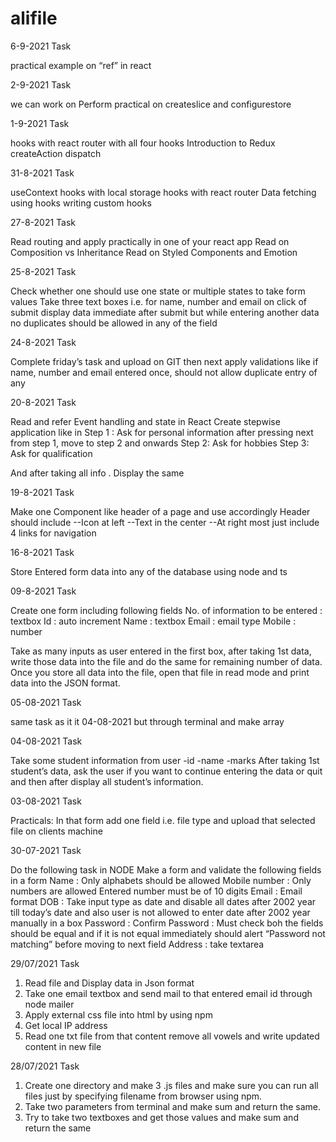 # alifile
6-9-2021 Task

practical example on “ref” in react

2-9-2021 Task

we can work on
Perform practical on createslice and configurestore

1-9-2021 Task

hooks with react router with all four hooks
Introduction to Redux
createAction
dispatch

31-8-2021 Task

useContext
hooks with local storage
hooks with react router
Data fetching using hooks
writing custom hooks

27-8-2021 Task

Read routing and apply practically in one of your react app
Read on Composition vs Inheritance
Read on Styled Components and Emotion

25-8-2021 Task

Check whether one should use one state or multiple states to take form values
Take three text boxes i.e. for name, number and email
on click of submit display data immediate after submit but while entering another data no duplicates should be allowed in any of the field

24-8-2021 Task

Complete friday’s task and upload on GIT
then next apply validations like if name, number and email entered once, should not allow duplicate entry of any

20-8-2021 Task

Read and refer Event handling and state in React
Create stepwise application like in
Step 1 : Ask for personal information
after pressing next from step 1, move to step 2 and onwards
Step 2: Ask for hobbies
Step 3: Ask for qualification

And after taking all info . Display the same

19-8-2021 Task

Make one Component like header of a page and use accordingly
Header should include
--Icon at left
--Text in the center
--At right most just include 4 links for navigation

16-8-2021 Task

Store Entered form data into any of the database using node and ts

09-8-2021 Task

Create one form including following fields
No. of information to be entered : textbox
Id : auto increment
Name : textbox
Email : email type
Mobile : number

Take as many inputs as user entered in the first box, after taking 1st data, write those data into the file and do the same for remaining number of data. Once you store all data into the file, open that file in read mode and print data into the JSON format.

05-08-2021 Task

same task as it it 04-08-2021 but through terminal and make array

04-08-2021 Task

Take some student information from user -id -name -marks After taking 1st student’s data, ask the user if you want to continue entering the data or quit and then after display all student’s information.

03-08-2021 Task

Practicals:
In that form add one field i.e. file type and upload that selected file on clients machine

30-07-2021 Task

Do the following task in NODE Make a form and validate the following fields in a form Name : Only alphabets should be allowed Mobile number : Only numbers are allowed Entered number must be of 10 digits Email : Email format DOB : Take input type as date and disable all dates after 2002 year till today’s date and also user is not allowed to enter date after 2002 year manually in a box Password : Confirm Password : Must check boh the fields should be equal and if it is not equal immediately should alert “Password not matching” before moving to next field Address : take textarea

29/07/2021 Task
1) Read file and Display data in Json format
2) Take one email textbox and send mail to that entered email id through node mailer
3) Apply external css file into html by using npm
4) Get local IP address
5) Read one txt file from that content remove all vowels and write updated content in new file

28/07/2021 Task
1) Create one directory and make 3 .js files and make sure you can run all files just by specifying filename from browser using npm.
2) Take two parameters from terminal and make sum and return the same.
3) Try to take two textboxes and get those values and make sum and return the same




